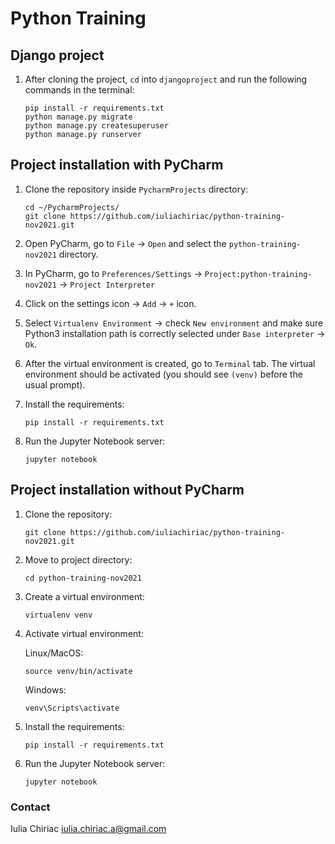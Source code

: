 # Python Training

## Django project

1. After cloning the project, `cd` into `djangoproject` and run the following commands in the terminal:
    ```shell
    pip install -r requirements.txt
    python manage.py migrate
    python manage.py createsuperuser
    python manage.py runserver
    ```

## Project installation with PyCharm

1. Clone the repository inside `PycharmProjects` directory:

    ```shell
    cd ~/PycharmProjects/
    git clone https://github.com/iuliachiriac/python-training-nov2021.git
    ```

1. Open PyCharm, go to `File` -> `Open` and select the `python-training-nov2021` directory.
1. In PyCharm, go to `Preferences/Settings` -> `Project:python-training-nov2021` -> `Project Interpreter`
1. Click on the settings icon -> `Add` -> `+` icon.
1. Select `Virtualenv Environment` -> check `New environment` and make sure Python3 installation path is correctly selected under `Base interpreter` -> `Ok`.
1. After the virtual environment is created, go to `Terminal` tab. The virtual environment should be activated (you should see `(venv)` before the usual prompt).

1. Install the requirements:

    ```shell
    pip install -r requirements.txt
    ```

1. Run the Jupyter Notebook server:

    ```shell
    jupyter notebook
    ```

## Project installation without PyCharm

1. Clone the repository:

    ```shell
    git clone https://github.com/iuliachiriac/python-training-nov2021.git
    ```

1. Move to project directory:
    ```shell
    cd python-training-nov2021
    ```

1. Create a virtual environment:

    ```shell
    virtualenv venv
    ```

1. Activate virtual environment:

    Linux/MacOS:
    ```shell
    source venv/bin/activate
    ```

    Windows:
    ```shell
    venv\Scripts\activate
    ```

1. Install the requirements:

    ```shell
    pip install -r requirements.txt
    ```

1. Run the Jupyter Notebook server:

    ```shell
    jupyter notebook
    ```

### Contact
Iulia Chiriac <iulia.chiriac.a@gmail.com>
